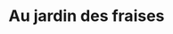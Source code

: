 ---
title: "Au jardin des fraises"
url: /saint-etienne-dorthe/au-jardin-des-fraises/
shop: ferme
---